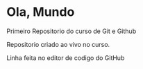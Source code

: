# Ola, Mundo
 Primeiro Repositorio do curso de Git e Github

 Repositorio criado ao vivo no curso.

Linha feita no editor de codigo do GitHub
